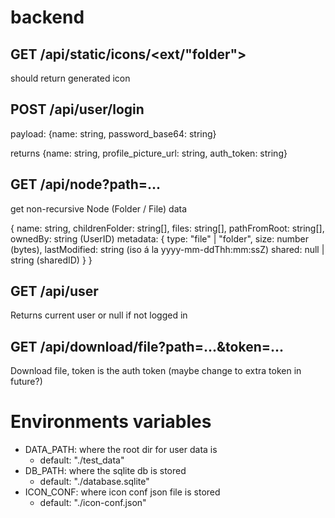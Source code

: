 # backend

## GET /api/static/icons/<ext/"folder">

should return generated icon

## POST /api/user/login

payload: {name: string, password_base64: string}

returns {name: string, profile_picture_url: string, auth_token: string}

## GET /api/node?path=...

get non-recursive Node (Folder / File) data

{
    name: string,
    childrenFolder: string[],
    files: string[],
    pathFromRoot: string[],
    ownedBy: string (UserID)
    metadata: {
        type: "file" | "folder",
        size: number (bytes),
        lastModified: string (iso á la yyyy-mm-ddThh:mm:ssZ)
        shared: null | string (sharedID)
    }
}

## GET /api/user

Returns current user or null if not logged in

## GET /api/download/file?path=...&token=...

Download file, token is the auth token (maybe change to extra token in future?)



# Environments variables

- DATA_PATH: where the root dir for user data is
    - default: "./test_data"
- DB_PATH: where the sqlite db is stored
    - default: "./database.sqlite"
- ICON_CONF: where icon conf json file is stored
    - default: "./icon-conf.json"